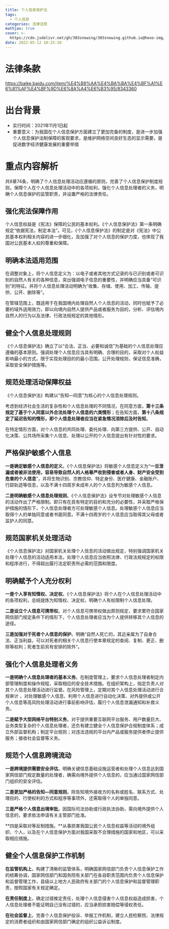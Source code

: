 ```yaml
---
title: 个人信息保护法
tags:
  - 个人信息
categories: 法律法规
mathjax: true
cover: >-
  https://cdn.jsdelivr.net/gh/303snowing/303snowing.github.io@hexo-img/202205121122318.png
date: 2022-05-12 10:25:10
---
```





# 法律条款

https://baike.baidu.com/item/%E4%B8%AA%E4%BA%BA%E4%BF%A1%E6%81%AF%E4%BF%9D%E6%8A%A4%E6%B3%95/8343360

<!--more-->


# 出台背景

* 实行时间：2021年11月1日起
* 重要意义：为我国在个人信息保护方面建立了更加完备的制度，是进一步加强个人信息保护法制保障的客观要求，是维护网络空间良好生态的显示需要，是促进数字经济健康发展的重要举措

# 重点内容解析

共8章74条，明确了个人信息处理活动应遵循的原则，完善了个人信息保护制度规则，保障个人在个人信息处理活动中的各项权利，强化个人信息处理者的义务，明确个人信息保护的监管职责，并设置严格的法律责任。

## 强化宪法保障作用

个人信息权益是《宪法》保障的公民的基本权利。《个人信息保护法》第一条明确规定“依据宪法，制定本法”。可见，《个人信息保护法》的制定是对《宪法》中公民基本权利相关内容的进一步细化，及加强了对个人信息的保护力度，也体现了我国对公民基本人权的尊重和保障。

## 明确本法适用范围

在调整对象上，将个人信息定义为：以电子或者其他方式记录的与已识别或者可识别的自然人有关的各种信息，突出强调电子信息的重要性，并明确应当具备“可识别”的特征。并将个人信息处理活动明确为“收集、存储、使用、加工、传输、提供、公开、删除等”。

在管辖范围上，既适用于在我国境内处理自然人个人信息的活动，同时也赋予了必要的域外适用效力，即以向境内自然人提供产品或者服务为目的，分析、评估境内自然人的行为以及法律、行政法规规定的其他情形。

## 健全个人信息处理规则

《个人信息保护法》确立了以“合法、正当、必要和诚信”为基础的个人信息处理应遵循的基本原则。强调处理个人信息应当具有明确、合理的目的，采取对个人权益影响最小的方式，限于实现处理目的的最小范围，公开处理规则，保证信息准确，采取安全保护措施等。

## 规范处理活动保障权益

《个人信息保护法》构建以“告知—同意”为核心的个人信息处理规则。

考虑到经济社会生活的复杂性和个人信息处理的不同情况，在同意方面，**第十三条规定了基于个人同意以外合法处理个人信息的六类情形**；在告知方面，**第十八条规定了延迟告知的情形，即个人信息处理者应当在紧急情况消除后及时告知**。

在特定情形方面，对个人信息的共同处理、委托处理、向第三方提供、公开、自动化决策、公共场所采集个人信息、处理以公开的个人信息提出有针对性的要求。

## 严格保护敏感个人信息

**一是确定敏感个人信息的定义**。《个人信息保护法》将敏感个人信息定义为“**一旦泄漏或者被非法使用，容易导致自然人的人格尊严收到侵害或者人身、财产安全受到危害的个人信息**”，并将生物识别、宗教信仰、特定身份、医疗健康、金融账户、行踪轨迹等信息，以及不满十四周岁未成年人的个人信息列为敏感个人信息。

**二是明确敏感个人信息处理规则**。《个人信息保护法》设专节对处理敏感个人信息的活动作出了严格限制。即只有在具有特定的目的和充分的必要性，并采取严格保护措施的情形下，个人信息处理者方可处理敏感个人信息。处理敏感个人信息应当取得个人的单独同意或者书面同意。不满十四周岁的个人信息应当取得其父母或者监护人的同意。

## 规范国家机关处理活动

《个人信息保护法》对国家机关处理个人信息的活动做出规定，特别强调国家机关处理个人信息的活动适用本法，处理个人信息应当依照法律、行政法规规定的权限和程序进行，不得超出履行法定职责所必需的范围和限度。

## 明确赋予个人充分权利

**一是个人享有知情权、决定权**。《个人信息保护法》将个人在个人信息处理活动中的各项权利，总结提炼为知情权、决定权，明确个人有权限制个人信息处理。

**二是设立个人信息可携带权**。对个人信息可携带权做出原则规定，要求累符合国家网信部门规定条件下的情形下，个人信息处理者应当为个人提供转移其个人信息的途径。

**三是加强对于死者个人信息的保护**。明确“自然人死亡的，其近亲属为了自身合法、正当利益，可以对死者的相关个人信息行使本章规定的查阅、复制、更正、删除等权利；死者生前另有安排的除外“。

## 强化个人信息处理者义务

**一是明确个人信息处理者的基本义务**。在制度管理上，要求个人信息处理者制定内部管理制度和操作规程，采取相应的安全技术措施。在组织架构上，指定负责人对其个人信息处理活动进行监督。在风险管理上，定期对其个人信息处理活动进行合规审计 ，对处理敏感个人信息、利用个人信息进行自动化决策、对外提供或公开个人信息等高风险处理活动进行事前影响评估，履行个人信息泄漏通知和补救义务。

**二是赋予大型网络平台特别义务**。对于提供重要互联网平台服务、用户数量巨大、业务类型复杂的个人信息处理者，还负有建立健全个人信息保护合规制度体系；成立外部监督机构；制定平台规则；对违法违规的平台内产品或服务提供者停止提供服务；接收社会监督等义务。

## 规范个人信息跨境流动

**一是跨境提供需要安全评估**。明确关键信息基础设施运营者和处理个人信息达到国家网信部门规定数量的处理者，确需向境外提供个人信息的，应当通过国家网信部门组织的安全评估。

**二是更加严格的告知—同意规则**。除告知境外接收方的名称或姓名、联系方式、处理目的、行使权利的方式和程序等事项外，还需取得个人的单独同意。

**三是严格个人信息出境审批**。因国际司法协助或行政执法协助，需向境外提供个人信息的，要求依法申请有关主管部门批准。

**四是采取对等反制措施。**从事损害我国公民个人信息权益等活动的境外组织、个人，以及在个人信息保护方面对我国采取不合理措施的国家和地区，可以采取相应措施。

## 健全个人信息保护工作机制

**在监管机构上**，构建了清晰的监管体系，明确国家网信部门负责个人信息保护工作的统筹协调，国家网信部门和国务院有关部门在各自职责范围内负责个人信息保护和监督管理工作，县级以上地方人民政府有关部门的个人信息保护和监督管理职责，按照国家有关规定确定。

**在责任制度上**，确定过错推定责任，处理个人信息侵害个人信息权益造成损害，个人信息处理者不能证明自己没有过错的，应当承担损害赔偿等侵权责任。

**在社会监督上**，完善个人信息保护投诉、举报工作机制，建立人民检察院、法律规定的消费者组织和由国家网信部门确定的组织公益诉讼制度。

